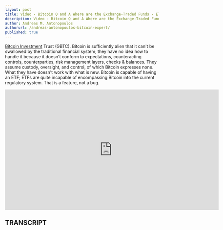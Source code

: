 ```yaml
---
layout: post
title: Video - Bitcoin Q and A Where are the Exchange-Traded Funds - ETFs
description: Video - Bitcoin Q and A Where are the Exchange-Traded Funds - ETFs
author: Andreas M. Antonopoulos
authorurl: /andreas-antonopoulos-bitcoin-expert/
published: true
---
```


<p><a href="/bitcoin-derivatives/">Bitcoin Investment</a> Trust (GBTC). Bitcoin is sufficiently alien that it can't be swallowed by the traditional financial system; they have no idea how to handle it because it doesn't conform to expectations, counteracting controls, counterparties, risk management layers, checks & balances. They assume custody, oversight, and control, of which Bitcoin expresses none. What they have doesn't work with what is new. Bitcoin is capable of having an ETF; ETFs are quite incapable of encompassing Bitcoin into the current regulatory system. That is a feature, not a bug.</p>

<center><iframe width="700" height="394" src="https://www.youtube.com/embed/m3EFyGb104g?list=PLPQwGV1aLnTsHvzevl9BAUlfsfwFfU7aP" frameborder="0" allowfullscreen></iframe></center>

<h2>TRANSCRIPT</h2>
